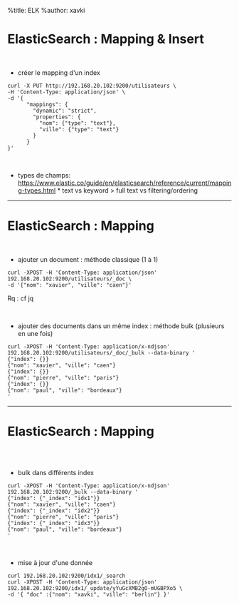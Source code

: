 %title: ELK
%author: xavki


# ElasticSearch : Mapping & Insert


<br>


* créer le mapping d'un index

```
curl -X PUT http://192.168.20.102:9200/utilisateurs \
-H 'Content-Type: application/json' \
-d '{
      "mappings": {
        "dynamic": "strict",
        "properties": {
          "nom": {"type": "text"},
          "ville": {"type": "text"}
        }
      }
}'
```

<br>


* types de champs: https://www.elastic.co/guide/en/elasticsearch/reference/current/mapping-types.html
		* text vs keyword > full text vs filtering/ordering 

-------------------------------------------------------------------------------------------------

# ElasticSearch : Mapping


<br>


* ajouter un document : méthode classique (1 à 1)

```
curl -XPOST -H 'Content-Type: application/json' 192.168.20.102:9200/utilisateurs/_doc \
-d '{"nom": "xavier", "ville": "caen"}'
```

Rq : cf jq

<br>


* ajouter des documents dans un même index : méthode bulk (plusieurs en une fois)

```
curl -XPOST -H 'Content-Type: application/x-ndjson' 192.168.20.102:9200/utilisateurs/_doc/_bulk --data-binary '
{"index": {}}
{"nom": "xavier", "ville": "caen"}
{"index": {}}
{"nom": "pierre", "ville": "paris"}
{"index": {}}
{"nom": "paul", "ville": "bordeaux"}
'
```

-------------------------------------------------------------------------------------------------

# ElasticSearch : Mapping


<br>


<br>


* bulk dans différents index

```
curl -XPOST -H 'Content-Type: application/x-ndjson' 192.168.20.102:9200/_bulk --data-binary '
{"index": {"_index": "idx1"}}
{"nom": "xavier", "ville": "caen"}
{"index": {"_index": "idx2"}}
{"nom": "pierre", "ville": "paris"}
{"index": {"_index": "idx3"}}
{"nom": "paul", "ville": "bordeaux"}
'
```

<br>


* mise à jour d'une donnée

```
curl 192.168.20.102:9200/idx1/_search
curl -XPOST -H 'Content-Type: application/json' 192.168.20.102:9200/idx1/_update/yYuGcXMB2gO-mUGBPXo5 \
-d '{ "doc" :{"nom": "xavki", "ville": "berlin"} }'
```

